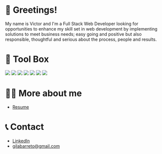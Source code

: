# :vulcan_salute: Greetings!

My name is Victor and I'm a Full Stack Web Developer looking for opportunities to enhance my skill set in web development by implementing solutions to meet business needs; easy going and positive but also responsible, thoughtful and serious about the process, people and results.

# :toolbox: Tool Box
![](https://img.shields.io/badge/Tools-HTML-blue?style=flat-square&logo=html5&logoColor=white)
![](https://img.shields.io/badge/Tools-CSS-blue?style=flat-square&logo=css3&logoColor=white)
![](https://img.shields.io/badge/Code-Javascript-blue?style=flat-square&logo=javascript&logoColor=white)
![](https://img.shields.io/badge/Tools-Node.JS-blue?style=flat-square&logo=nodedotjs&logoColor=white)
![](https://img.shields.io/badge/Tools-Express-blue?style=flat-square&logo=express&logoColor=white)
![](https://img.shields.io/badge/Tools-PostgreSQL-blue?style=flat-square&logo=postgreSQL&logoColor=white)
![](https://img.shields.io/badge/Code-React-blue?style=flat-square&logo=react&logoColor=white)

# :technologist: More about me

- [Resume](https://gilabarreto.github.io/resume/ "Resume")

# :telephone_receiver: Contact 

- [LinkedIn](https://www.linkedin.com/in/victorgb/ "LinkedIn")
- [gilabarreto@gmail.com](mailto:rohitjain19060@gmail.com?subject=Hi "Hi!")


